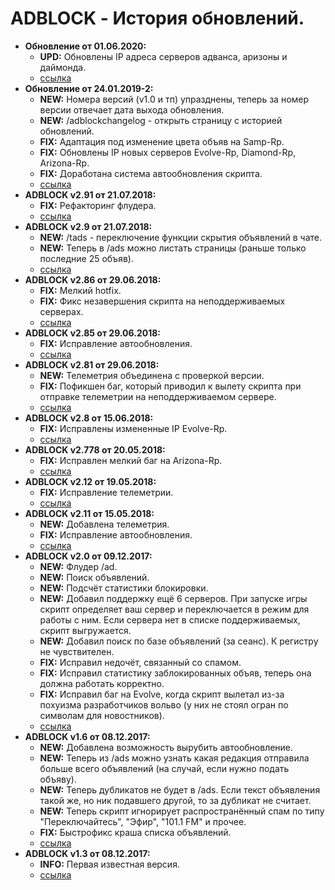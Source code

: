 # ADBLOCK - История обновлений.
* **Обновление от 01.06.2020:** 
  * **UPD:** Обновлены IP адреса серверов адванса, аризоны и даймонда.
  * [ссылка](https://raw.githubusercontent.com/qrlk/adblock/61e50090a5cb6c36f6ad74c004ae3ab76efc2c91/!adblock.lua) 
* **Обновление от 24.01.2019-2:** 
  * **NEW:** Номера версий (v1.0 и тп) упразднены, теперь за номер версии отвечает дата выхода обновления.
  * **NEW:** /adblockchangelog - открыть страницу с историей обновлений.  
  * **FIX:** Адаптация под изменение цвета объяв на Samp-Rp.   
  * **FIX:** Обновлены IP новых серверов Evolve-Rp, Diamond-Rp, Arizona-Rp. 
  * **FIX:** Доработана система автообновления скрипта.  
  * [ссылка](https://raw.githubusercontent.com/qrlk/adblock/61e50090a5cb6c36f6ad74c004ae3ab76efc2c91/!adblock.lua) 
* **ADBLOCK v2.91 от 21.07.2018:** 
  * **FIX:** Рефакторинг флудера. 
  * [ссылка](https://raw.githubusercontent.com/qrlk/adblock/f907fff321c4b1885b39fc65980d86dd31f6cade/!adblock.lua) 
* **ADBLOCK v2.9 от 21.07.2018:** 
  * **NEW:** /tads - переключение функции скрытия объявлений в чате. 
  * **NEW:** Теперь в /ads можно листать страницы (раньше только последние 25 объяв). 
  * [ссылка](https://raw.githubusercontent.com/qrlk/adblock/f1946eb9c0eacdc106b8923a83c1fcc81f5a0e5a/!adblock.lua) 
* **ADBLOCK v2.86 от 29.06.2018:** 
  * **FIX:** Мелкий hotfix. 
  * **FIX:** Фикс незавершения скрипта на неподдерживаемых серверах. 
  * [ссылка](https://raw.githubusercontent.com/qrlk/adblock/e2e4bbf9a440f6602d7f11c4de78a77a641d99bc/!adblock.lua) 
* **ADBLOCK v2.85 от 29.06.2018:** 
  * **FIX:** Исправление автообновления. 
  * [ссылка](https://raw.githubusercontent.com/qrlk/adblock/a4a85f932e1d6ccb206fa4d1e3f689a746957b06/!adblock.lua) 
* **ADBLOCK v2.81 от 29.06.2018:** 
  * **NEW:** Телеметрия объединена с проверкой версии. 
  * **FIX:** Пофикшен баг, который приводил к вылету скрипта при отправке телеметрии на неподдерживаемом сервере. 
  * [ссылка](https://raw.githubusercontent.com/qrlk/adblock/c613970a094c247682703b9fd3356ec5cdfdf0d2/!adblock.lua) 
* **ADBLOCK v2.8 от 15.06.2018:** 
  * **FIX:** Исправлены измененные IP Evolve-Rp. 
  * [ссылка](https://raw.githubusercontent.com/qrlk/adblock/db5a6c6154a22e099dc8209ef33649be45e4708b/!adblock.lua) 
* **ADBLOCK v2.778 от 20.05.2018:** 
  * **FIX:** Исправлен мелкий баг на Arizona-Rp. 
  * [ссылка](https://raw.githubusercontent.com/qrlk/adblock/10f0eef3594cf44ac5ef8ffd878b51b346795d3d/!adblock.lua) 
* **ADBLOCK v2.12 от 19.05.2018:** 
  * **FIX:** Исправление телеметрии. 
  * [ссылка](https://raw.githubusercontent.com/qrlk/adblock/72c1513a68cc849e28795a98ad2204d307a9aa77/!adblock.lua) 
* **ADBLOCK v2.11 от 15.05.2018:** 
  * **NEW:** Добавлена телеметрия. 
  * **FIX:** Исправление автообновления. 
  * [ссылка](https://raw.githubusercontent.com/qrlk/adblock/50da122e83037d7b12c4ae3e314b82c0d1b1704a/!adblock.lua)  
* **ADBLOCK v2.0 от 09.12.2017:** 
  * **NEW:** Флудер /ad. 
  * **NEW:** Поиск объявлений. 
  * **NEW:** Подсчёт статистики блокировки. 
  * **NEW:** Добавил поддержку ещё 6 серверов. При запуске игры скрипт определяет ваш сервер и переключается в режим для работы с ним. Если сервера нет в списке поддерживаемых, скрипт выгружается. 
  * **NEW:** Добавил поиск по базе объявлений (за сеанс). К регистру не чувствителен. 
  * **FIX:** Исправил недочёт, связанный со спамом. 
  * **FIX:** Исправил статистику заблокированных объяв, теперь она должна работать корректно. 
  * **FIX:** Исправил баг на Evolve, когда скрипт вылетал из-за похуизма разработчиков вольво (у них не стоял огран по символам для новостников). 
  * [ссылка](https://raw.githubusercontent.com/qrlk/adblock/b8178d994bf5a8b628ad11a80e2cfcfc67233512/!adblock.lua) 
* **ADBLOCK v1.6 от 08.12.2017:** 
  * **NEW:** Добавлена возможность вырубить автообновление. 
  * **NEW:** Теперь из /ads можно узнать какая редакция отправила больше всего объявлений (на случай, если нужно подать объяву). 
  * **NEW:** Теперь дубликатов не будет в /ads. Если текст объявления такой же, но ник подавшего другой, то за дубликат не считает. 
  * **NEW:** Теперь скрипт игнорирует распространённый спам по типу "Переключайтесь", "Эфир", "101.1 FM" и прочее. 
  * **FIX:** Быстрофикс краша списка объявлений. 
  * [ссылка](https://raw.githubusercontent.com/qrlk/adblock/11c62234cf6a4b772ee735c94e8c838dfcef924b/!adblock.lua) 
* **ADBLOCK v1.3 от 08.12.2017:** 
  * **INFO:** Первая известная версия. 
  * [ссылка](https://raw.githubusercontent.com/qrlk/adblock/67a451bb451fb939890e2c0dadb64c93357619cd/!adblock.lua) 
